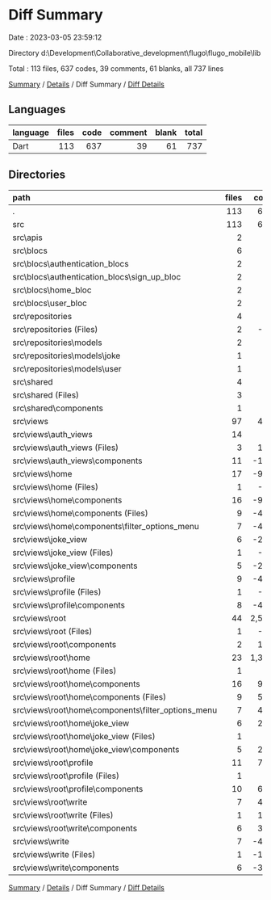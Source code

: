 # Diff Summary

Date : 2023-03-05 23:59:12

Directory d:\\Development\\Collaborative_development\\flugo\\flugo_mobile\\lib

Total : 113 files,  637 codes, 39 comments, 61 blanks, all 737 lines

[Summary](results.md) / [Details](details.md) / Diff Summary / [Diff Details](diff-details.md)

## Languages
| language | files | code | comment | blank | total |
| :--- | ---: | ---: | ---: | ---: | ---: |
| Dart | 113 | 637 | 39 | 61 | 737 |

## Directories
| path | files | code | comment | blank | total |
| :--- | ---: | ---: | ---: | ---: | ---: |
| . | 113 | 637 | 39 | 61 | 737 |
| src | 113 | 637 | 39 | 61 | 737 |
| src\\apis | 2 | 15 | 2 | 4 | 21 |
| src\\blocs | 6 | 62 | 16 | 13 | 91 |
| src\\blocs\\authentication_blocs | 2 | 2 | 1 | 0 | 3 |
| src\\blocs\\authentication_blocs\\sign_up_bloc | 2 | 2 | 1 | 0 | 3 |
| src\\blocs\\home_bloc | 2 | 8 | 3 | 1 | 12 |
| src\\blocs\\user_bloc | 2 | 52 | 12 | 12 | 76 |
| src\\repositories | 4 | 2 | 4 | 6 | 12 |
| src\\repositories (Files) | 2 | -22 | 1 | 3 | -18 |
| src\\repositories\\models | 2 | 24 | 3 | 3 | 30 |
| src\\repositories\\models\\joke | 1 | 7 | 2 | 2 | 11 |
| src\\repositories\\models\\user | 1 | 17 | 1 | 1 | 19 |
| src\\shared | 4 | 60 | 15 | 16 | 91 |
| src\\shared (Files) | 3 | 26 | 9 | 9 | 44 |
| src\\shared\\components | 1 | 34 | 6 | 7 | 47 |
| src\\views | 97 | 498 | 2 | 22 | 522 |
| src\\views\\auth_views | 14 | 79 | -13 | 3 | 69 |
| src\\views\\auth_views (Files) | 3 | 197 | 0 | 6 | 203 |
| src\\views\\auth_views\\components | 11 | -118 | -13 | -3 | -134 |
| src\\views\\home | 17 | -984 | -48 | -104 | -1,136 |
| src\\views\\home (Files) | 1 | -60 | -2 | -6 | -68 |
| src\\views\\home\\components | 16 | -924 | -46 | -98 | -1,068 |
| src\\views\\home\\components (Files) | 9 | -452 | -23 | -52 | -527 |
| src\\views\\home\\components\\filter_options_menu | 7 | -472 | -23 | -46 | -541 |
| src\\views\\joke_view | 6 | -268 | -17 | -31 | -316 |
| src\\views\\joke_view (Files) | 1 | -46 | -3 | -5 | -54 |
| src\\views\\joke_view\\components | 5 | -222 | -14 | -26 | -262 |
| src\\views\\profile | 9 | -459 | -28 | -48 | -535 |
| src\\views\\profile (Files) | 1 | -55 | -3 | -7 | -65 |
| src\\views\\profile\\components | 8 | -404 | -25 | -41 | -470 |
| src\\views\\root | 44 | 2,558 | 128 | 253 | 2,939 |
| src\\views\\root (Files) | 1 | -37 | 0 | -2 | -39 |
| src\\views\\root\\components | 2 | 124 | 7 | 9 | 140 |
| src\\views\\root\\home | 23 | 1,306 | 65 | 128 | 1,499 |
| src\\views\\root\\home (Files) | 1 | 57 | 2 | 6 | 65 |
| src\\views\\root\\home\\components | 16 | 979 | 46 | 91 | 1,116 |
| src\\views\\root\\home\\components (Files) | 9 | 537 | 25 | 57 | 619 |
| src\\views\\root\\home\\components\\filter_options_menu | 7 | 442 | 21 | 34 | 497 |
| src\\views\\root\\home\\joke_view | 6 | 270 | 17 | 31 | 318 |
| src\\views\\root\\home\\joke_view (Files) | 1 | 48 | 3 | 5 | 56 |
| src\\views\\root\\home\\joke_view\\components | 5 | 222 | 14 | 26 | 262 |
| src\\views\\root\\profile | 11 | 738 | 36 | 67 | 841 |
| src\\views\\root\\profile (Files) | 1 | 87 | 5 | 9 | 101 |
| src\\views\\root\\profile\\components | 10 | 651 | 31 | 58 | 740 |
| src\\views\\root\\write | 7 | 427 | 20 | 51 | 498 |
| src\\views\\root\\write (Files) | 1 | 102 | 2 | 10 | 114 |
| src\\views\\root\\write\\components | 6 | 325 | 18 | 41 | 384 |
| src\\views\\write | 7 | -428 | -20 | -51 | -499 |
| src\\views\\write (Files) | 1 | -107 | -2 | -10 | -119 |
| src\\views\\write\\components | 6 | -321 | -18 | -41 | -380 |

[Summary](results.md) / [Details](details.md) / Diff Summary / [Diff Details](diff-details.md)